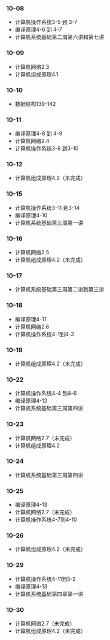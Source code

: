### 10-08
* 计算机操作系统3-5 到 3-7
* 编译原理4-6 到 4-7
* 计算机系统基础第二周第六讲和第七讲
### 10-09
* 计算机网络2.3
* 计算机组成原理4.1
### 10-10
* 数据结构139-142
### 10-11
* 编译原理4-8 到 4-9
* 计算机网络2.4
* 计算机操作系统3-8 到3-10
### 10-12
* 计算机组成原理4.2（未完成）
### 10-15
* 计算机操作系统3-11 到3-14
* 编译原理4-10
* 计算机系统基础第三周第一讲
### 10-16
* 计算机网络2.5
* 计算机组成原理4.2（未完成）
### 10-17
* 计算机系统基础第三周第二讲到第三讲
### 10-18
* 编译原理4-11
* 计算机网络2.6
* 计算机操作系统4-1到4-3
### 10-19
* 计算机组成原理4.2（未完成）
### 10-22
* 计算机操作系统4-4 到4-6
* 编译原理4-12
* 计算机系统基础第三周第四讲
### 10-23
* 计算机网络2.7（未完成）
* 计算机组成原理4.2
### 10-24
* 计算机系统基础第三周第四讲
### 10-25
* 编译原理4-13
* 计算机网络2.7（未完成）
* 计算机操作系统4-7到4-10
### 10-26
* 计算机组成原理4.2（未完成）
### 10-29
* 计算机操作系统4-11到5-2
* 编译原理4-13
* 计算机系统基础第四章第一讲
### 10-30
* 计算机网络2.7（未完成）
* 计算机组成原理4.2（未完成）